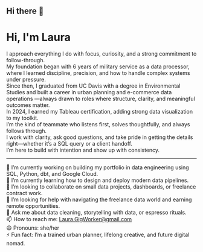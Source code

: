 ## Hi there 👋

# Hi, I'm Laura
I approach everything I do with focus, curiosity, and a strong commitment to follow-through.  
My foundation began with 6 years of military service as a data processor,
where I learned discipline, precision, and how to handle complex systems under pressure.  
Since then, I graduated from UC Davis with a degree in Environmental Studies
and built a career in urban planning and e-commerce data operations
—always drawn to roles where structure, clarity, and meaningful outcomes matter.  
In 2024, I earned my Tableau certification, adding strong data visualization to my toolkit.  
I’m the kind of teammate who listens first, solves thoughtfully, and always follows through.  
I work with clarity, ask good questions, and take pride in getting the details right—whether it’s a SQL query or a client handoff.  
I’m here to build with intention and show up with consistency.

---

🔭 I’m currently working on building my portfolio in data engineering using SQL, Python, dbt, and Google Cloud.  
🌱 I’m currently learning how to design and deploy modern data pipelines.  
👯 I’m looking to collaborate on small data projects, dashboards, or freelance contract work.  
🤔 I’m looking for help with navigating the freelance data world and earning remote opportunities.  
💬 Ask me about data cleaning, storytelling with data, or espresso rituals.  
📫 How to reach me: Laura.GigWorker@gmail.com  
😄 Pronouns: she/her  
⚡ Fun fact: I’m a trained urban planner, lifelong creative, and future digital nomad.

